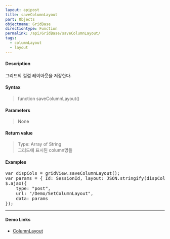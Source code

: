 ```yaml
---
layout: apipost
title: saveColumnLayout
part: Objects
objectname: GridBase
directiontype: Function
permalink: /api/GridBase/saveColumnLayout/
tags:
  - columnLayout
  - layout
---
```



#### Description

 그리드의 컬럼 레이아웃을 저장한다.

#### Syntax

> function saveColumnLayout()

#### Parameters

> None

#### Return value

> Type: Array of String  
> 그리드에 표시된 column명들   

#### Examples 

<pre class="prettyprint">
var dispCols = gridView.saveColumnLayout();
var params = { Id: SessionId, layout: JSON.stringify(dispCols) };
$.ajax({
    type: "post",
    url: "/Demo/SetColumnLayout",
    data: params
});
</pre>

---

#### Demo Links

* [ColumnLayout](http://demo.realgrid.com/Demo/ColumnLayout)